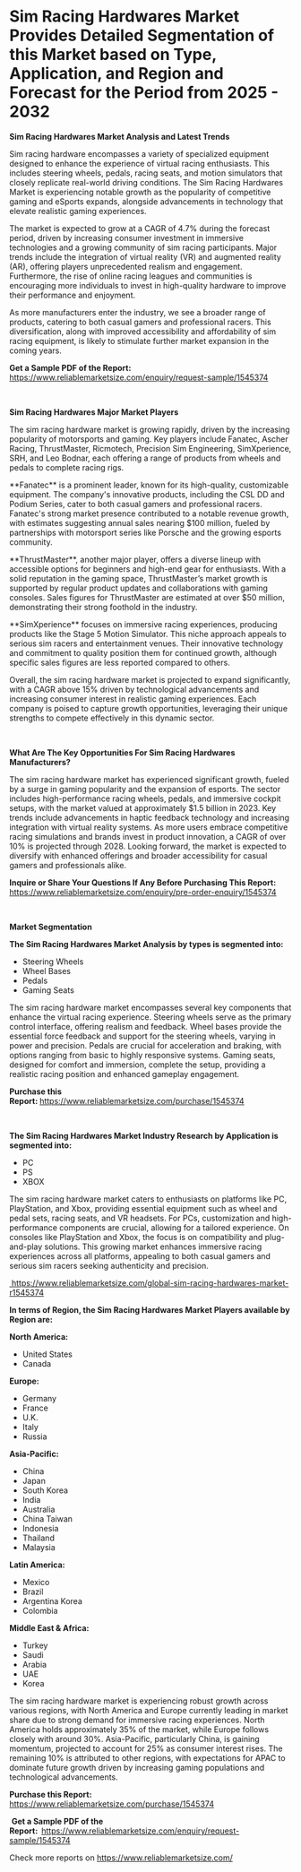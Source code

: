 <p><h1>Sim Racing Hardwares Market Provides Detailed Segmentation of this Market based on Type, Application, and Region and Forecast for the Period from 2025 - 2032</h1></p><p><strong>Sim Racing Hardwares Market Analysis and Latest Trends</strong></p>
<p><p>Sim racing hardware encompasses a variety of specialized equipment designed to enhance the experience of virtual racing enthusiasts. This includes steering wheels, pedals, racing seats, and motion simulators that closely replicate real-world driving conditions. The Sim Racing Hardwares Market is experiencing notable growth as the popularity of competitive gaming and eSports expands, alongside advancements in technology that elevate realistic gaming experiences.</p><p>The market is expected to grow at a CAGR of 4.7% during the forecast period, driven by increasing consumer investment in immersive technologies and a growing community of sim racing participants. Major trends include the integration of virtual reality (VR) and augmented reality (AR), offering players unprecedented realism and engagement. Furthermore, the rise of online racing leagues and communities is encouraging more individuals to invest in high-quality hardware to improve their performance and enjoyment.</p><p>As more manufacturers enter the industry, we see a broader range of products, catering to both casual gamers and professional racers. This diversification, along with improved accessibility and affordability of sim racing equipment, is likely to stimulate further market expansion in the coming years.</p></p>
<p><strong>Get a Sample PDF of the Report:&nbsp;</strong> <a href="https://www.reliablemarketsize.com/enquiry/request-sample/1545374?utm_campaign=2407&utm_medium=2&utm_source=Github&utm_content=ia&utm_term=09022025&utm_id=sim-racing-hardwares">https://www.reliablemarketsize.com/enquiry/request-sample/1545374</a></p>
<p>&nbsp;</p>
<p><strong>Sim Racing Hardwares Major Market Players</strong></p>
<p><p>The sim racing hardware market is growing rapidly, driven by the increasing popularity of motorsports and gaming. Key players include Fanatec, Ascher Racing, ThrustMaster, Ricmotech, Precision Sim Engineering, SimXperience, SRH, and Leo Bodnar, each offering a range of products from wheels and pedals to complete racing rigs.</p><p>**Fanatec** is a prominent leader, known for its high-quality, customizable equipment. The company's innovative products, including the CSL DD and Podium Series, cater to both casual gamers and professional racers. Fanatec's strong market presence contributed to a notable revenue growth, with estimates suggesting annual sales nearing $100 million, fueled by partnerships with motorsport series like Porsche and the growing esports community.</p><p>**ThrustMaster**, another major player, offers a diverse lineup with accessible options for beginners and high-end gear for enthusiasts. With a solid reputation in the gaming space, ThrustMaster’s market growth is supported by regular product updates and collaborations with gaming consoles. Sales figures for ThrustMaster are estimated at over $50 million, demonstrating their strong foothold in the industry.</p><p>**SimXperience** focuses on immersive racing experiences, producing products like the Stage 5 Motion Simulator. This niche approach appeals to serious sim racers and entertainment venues. Their innovative technology and commitment to quality position them for continued growth, although specific sales figures are less reported compared to others.</p><p>Overall, the sim racing hardware market is projected to expand significantly, with a CAGR above 15% driven by technological advancements and increasing consumer interest in realistic gaming experiences. Each company is poised to capture growth opportunities, leveraging their unique strengths to compete effectively in this dynamic sector.</p></p>
<p>&nbsp;</p>
<p><strong>What Are The Key Opportunities For Sim Racing Hardwares Manufacturers?</strong></p>
<p><p>The sim racing hardware market has experienced significant growth, fueled by a surge in gaming popularity and the expansion of esports. The sector includes high-performance racing wheels, pedals, and immersive cockpit setups, with the market valued at approximately $1.5 billion in 2023. Key trends include advancements in haptic feedback technology and increasing integration with virtual reality systems. As more users embrace competitive racing simulations and brands invest in product innovation, a CAGR of over 10% is projected through 2028. Looking forward, the market is expected to diversify with enhanced offerings and broader accessibility for casual gamers and professionals alike.</p></p>
<p><strong>Inquire or Share Your Questions If Any Before Purchasing This Report:</strong> <a href="https://www.reliablemarketsize.com/enquiry/pre-order-enquiry/1545374?utm_campaign=2407&utm_medium=2&utm_source=Github&utm_content=ia&utm_term=09022025&utm_id=sim-racing-hardwares">https://www.reliablemarketsize.com/enquiry/pre-order-enquiry/1545374</a></p>
<p>&nbsp;</p>
<p><strong>Market Segmentation</strong></p>
<p><strong>The Sim Racing Hardwares Market Analysis by types is segmented into:</strong></p>
<p><ul><li>Steering Wheels</li><li>Wheel Bases</li><li>Pedals</li><li>Gaming Seats</li></ul></p>
<p><p>The sim racing hardware market encompasses several key components that enhance the virtual racing experience. Steering wheels serve as the primary control interface, offering realism and feedback. Wheel bases provide the essential force feedback and support for the steering wheels, varying in power and precision. Pedals are crucial for acceleration and braking, with options ranging from basic to highly responsive systems. Gaming seats, designed for comfort and immersion, complete the setup, providing a realistic racing position and enhanced gameplay engagement.</p></p>
<p><strong>Purchase this Report:&nbsp;</strong><a href="https://www.reliablemarketsize.com/purchase/1545374?utm_campaign=2407&utm_medium=2&utm_source=Github&utm_content=ia&utm_term=09022025&utm_id=sim-racing-hardwares">https://www.reliablemarketsize.com/purchase/1545374</a></p>
<p>&nbsp;</p>
<p><strong>The Sim Racing Hardwares Market Industry Research by Application is segmented into:</strong></p>
<p><ul><li>PC</li><li>PS</li><li>XBOX</li></ul></p>
<p><p>The sim racing hardware market caters to enthusiasts on platforms like PC, PlayStation, and Xbox, providing essential equipment such as wheel and pedal sets, racing seats, and VR headsets. For PCs, customization and high-performance components are crucial, allowing for a tailored experience. On consoles like PlayStation and Xbox, the focus is on compatibility and plug-and-play solutions. This growing market enhances immersive racing experiences across all platforms, appealing to both casual gamers and serious sim racers seeking authenticity and precision.</p></p>
<p><a href="https://www.reliablemarketsize.com/global-sim-racing-hardwares-market-r1545374?utm_campaign=2407&utm_medium=2&utm_source=Github&utm_content=ia&utm_term=09022025&utm_id=sim-racing-hardwares">&nbsp;https://www.reliablemarketsize.com/global-sim-racing-hardwares-market-r1545374</a></p>
<p><strong>In terms of Region, the Sim Racing Hardwares Market Players available by Region are:</strong></p>
<p>
    <p> <strong> North America: </strong>
        <ul>
            <li>United States</li>
            <li>Canada</li>
        </ul>
        </p> 
    <p> <strong> Europe: </strong>
        <ul>
            <li>Germany</li>
            <li>France</li>
            <li>U.K.</li>
            <li>Italy</li>
            <li>Russia</li>
        </ul>
        </p> 
    <p> <strong> Asia-Pacific: </strong>
        <ul>
            <li>China</li>
            <li>Japan</li>
            <li>South Korea</li>
            <li>India</li>
            <li>Australia</li>
            <li>China Taiwan</li>
            <li>Indonesia</li>
            <li>Thailand</li>
            <li>Malaysia</li>
        </ul>
        </p> 
    <p> <strong> Latin America: </strong>
        <ul>
            <li>Mexico</li>
            <li>Brazil</li>
            <li>Argentina Korea</li>
            <li>Colombia</li>
        </ul>
        </p> 
    <p> <strong> Middle East & Africa: </strong>
        <ul>
            <li>Turkey</li>
            <li>Saudi</li>
            <li>Arabia</li>
            <li>UAE</li>
            <li>Korea</li>
        </ul>
    </p>
    </p>
<p><p>The sim racing hardware market is experiencing robust growth across various regions, with North America and Europe currently leading in market share due to strong demand for immersive racing experiences. North America holds approximately 35% of the market, while Europe follows closely with around 30%. Asia-Pacific, particularly China, is gaining momentum, projected to account for 25% as consumer interest rises. The remaining 10% is attributed to other regions, with expectations for APAC to dominate future growth driven by increasing gaming populations and technological advancements.</p></p>
<p><strong>Purchase this Report: </strong><a href="https://www.reliablemarketsize.com/purchase/1545374?utm_campaign=2407&utm_medium=2&utm_source=Github&utm_content=ia&utm_term=09022025&utm_id=sim-racing-hardwares">https://www.reliablemarketsize.com/purchase/1545374</a></p>
<p>&nbsp;<strong>Get a Sample PDF of the Report:&nbsp;&nbsp;</strong><a href="https://www.reliablemarketsize.com/enquiry/request-sample/1545374?utm_campaign=2407&utm_medium=2&utm_source=Github&utm_content=ia&utm_term=09022025&utm_id=sim-racing-hardwares">https://www.reliablemarketsize.com/enquiry/request-sample/1545374</a></p>
<p><strong></strong></p>
<p>Check more reports on <a href="https://www.reliablemarketsize.com/?utm_campaign=2407&utm_medium=2&utm_source=Github&utm_content=ia&utm_term=09022025&utm_id=sim-racing-hardwares">https://www.reliablemarketsize.com/</a></p>